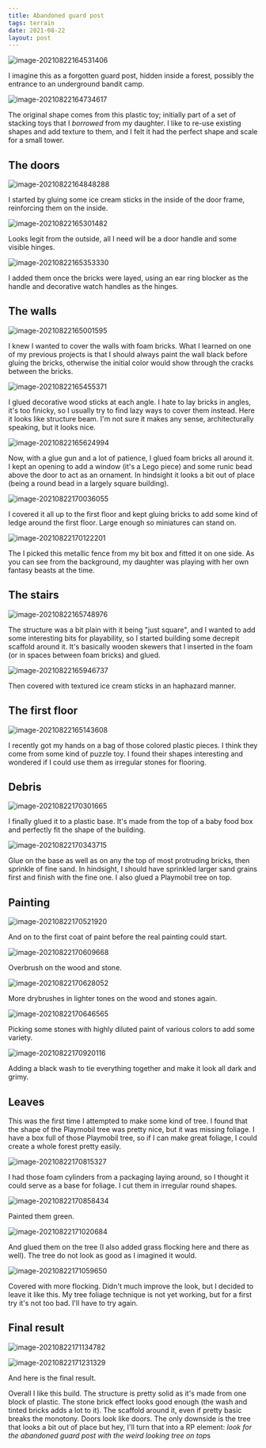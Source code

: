 ```yaml
---
title: Abandoned guard post
tags: terrain
date: 2021-08-22
layout: post
---
```


![image-20210822164531406](image-20210822164531406.png)

I imagine this as a forgotten guard post, hidden inside a forest, possibly the entrance to an underground bandit camp.

![image-20210822164734617](image-20210822164734617.png)

The original shape comes from this plastic toy; initially part of a set of stacking toys that I *borrowed* from my daughter. I like to re-use existing shapes and add texture to them, and I felt it had the perfect shape and scale for a small tower.

## The doors

![image-20210822164848288](image-20210822164848288.png)

I started by gluing some ice cream sticks in the inside of the door frame, reinforcing them on the inside.

![image-20210822165301482](image-20210822165301482.png)

Looks legit from the outside, all I need will be a door handle and some visible hinges.

![image-20210822165353330](image-20210822165353330.png)

I added them once the bricks were layed, using an ear ring blocker as the handle and decorative watch handles as the hinges.

## The walls

![image-20210822165001595](image-20210822165001595.png)

I knew I wanted to cover the walls with foam bricks. What I learned on one of my previous projects is that I should always paint the wall black before gluing the bricks, otherwise the initial color would show through the cracks between the bricks.

![image-20210822165455371](image-20210822165455371.png)

I glued decorative wood sticks at each angle. I hate to lay bricks in angles, it's too finicky, so I usually try to find lazy ways to cover them instead. Here it looks like structure beam. I'm not sure it makes any sense, architecturally speaking, but it looks nice.

![image-20210822165624994](image-20210822165624994.png)

Now, with a glue gun and a lot of patience, I glued foam bricks all around it. I kept an opening to add a window (it's a Lego piece) and some runic bead above the door to act as an ornament. In hindsight it looks a bit out of place (being a round bead in a largely square building).

![image-20210822170036055](image-20210822170036055.png)

I covered it all up to the first floor and kept gluing bricks to add some kind of ledge around the first floor. Large enough so miniatures can stand on.

![image-20210822170122201](image-20210822170122201.png)

The I picked this metallic fence from my bit box and fitted it on one side. As you can see from the background, my daughter was playing with her own fantasy beasts at the time.

## The stairs

![image-20210822165748976](image-20210822165748976.png)

The structure was a bit plain with it being "just square", and I wanted to add some interesting bits for playability, so I started building some decrepit scaffold around it. It's basically wooden skewers that I inserted in the foam (or in spaces between foam bricks) and glued.

![image-20210822165946737](image-20210822165946737.png)

Then covered with textured ice cream sticks in an haphazard manner.



## The first floor

![image-20210822165143608](image-20210822165143608.png)

I recently got my hands on a bag of those colored plastic pieces. I think they come from some kind of puzzle toy. I found their shapes interesting and wondered if I could use them as irregular stones for flooring.

## Debris

![image-20210822170301665](image-20210822170301665.png)

I finally glued it to a plastic base. It's made from the top of a baby food box and perfectly fit the shape of the building.

![image-20210822170343715](image-20210822170343715.png)

Glue on the base as well as on any the top of most protruding bricks, then sprinkle of fine sand. In hindsight, I should have sprinkled larger sand grains first and finish with the fine one. I also glued a Playmobil tree on top.

## Painting

![image-20210822170521920](image-20210822170521920.png)

And on to the first coat of paint before the real painting could start.

![image-20210822170609668](image-20210822170609668.png)

Overbrush on the wood and stone.

![image-20210822170628052](image-20210822170628052.png)

More drybrushes in lighter tones on the wood and stones again.

![image-20210822170646565](image-20210822170646565.png)

Picking some stones with highly diluted paint of various colors to add some variety.

![image-20210822170920116](image-20210822170920116.png)

Adding a black wash to tie everything together and make it look all dark and grimy.

## Leaves

This was the first time I attempted to make some kind of tree. I found that the shape of the Playmobil tree was pretty nice, but it was missing foliage. I have a box full of those Playmobil tree, so if I can make great foliage, I could create a whole forest pretty easily.

![image-20210822170815327](image-20210822170815327.png)

I had those foam cylinders from a packaging laying around, so I thought it could serve as a base for foliage. I cut them in irregular round shapes.

![image-20210822170858434](image-20210822170858434.png)

Painted them green.

![image-20210822171020684](image-20210822171020684.png)

And glued them on the tree (I also added grass flocking here and there as well). The tree do not look as good as I imagined it would.

![image-20210822171059650](image-20210822171059650.png)

Covered with more flocking. Didn't much improve the look, but I decided to leave it like this. My tree foliage technique is not yet working, but for a first try it's not too bad. I'll have to try again.

## Final result

![image-20210822171134782](image-20210822171134782.png)

![image-20210822171231329](image-20210822171231329.png)

And here is the final result.

Overall I like this build. The structure is pretty solid as it's made from one block of plastic. The stone brick effect looks good enough (the wash and tinted bricks adds a lot to it). The scaffold around it, even if pretty basic breaks the monotony. Doors look like doors. The only downside is the tree that looks a bit out of place but hey, I'll turn that into a RP element: *look for the abandoned guard post with the weird looking tree on top*s